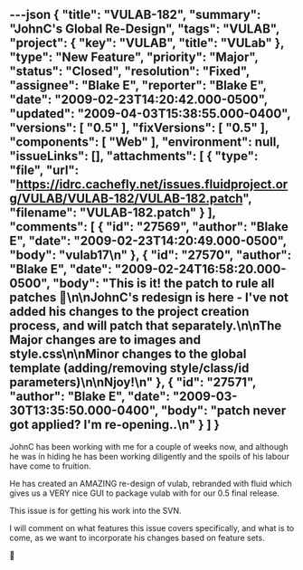 ---json
{
  "title": "VULAB-182",
  "summary": "JohnC's Global Re-Design",
  "tags": "VULAB",
  "project": {
    "key": "VULAB",
    "title": "VULab"
  },
  "type": "New Feature",
  "priority": "Major",
  "status": "Closed",
  "resolution": "Fixed",
  "assignee": "Blake E",
  "reporter": "Blake E",
  "date": "2009-02-23T14:20:42.000-0500",
  "updated": "2009-04-03T15:38:55.000-0400",
  "versions": [
    "0.5"
  ],
  "fixVersions": [
    "0.5"
  ],
  "components": [
    "Web"
  ],
  "environment": null,
  "issueLinks": [],
  "attachments": [
    {
      "type": "file",
      "url": "https://idrc.cachefly.net/issues.fluidproject.org/VULAB/VULAB-182/VULAB-182.patch",
      "filename": "VULAB-182.patch"
    }
  ],
  "comments": [
    {
      "id": "27569",
      "author": "Blake E",
      "date": "2009-02-23T14:20:49.000-0500",
      "body": "vulab17\n"
    },
    {
      "id": "27570",
      "author": "Blake E",
      "date": "2009-02-24T16:58:20.000-0500",
      "body": "This is it! the patch to rule all patches 🙂\n\nJohnC's redesign is here - I've not added his changes to the project creation process, and will patch that separately.\n\nThe Major changes are to images and style.css\n\nMinor changes to the global template (adding/removing style/class/id parameters)\n\nNjoy!\n"
    },
    {
      "id": "27571",
      "author": "Blake E",
      "date": "2009-03-30T13:35:50.000-0400",
      "body": "patch never got applied? I'm re-opening..\n"
    }
  ]
}
---
JohnC has been working with me for a couple of weeks now, and although he was in hiding he has been working diligently and the spoils of his labour have come to fruition.

He has created an AMAZING re-design of vulab, rebranded with fluid which gives us a VERY nice GUI to package vulab with for our 0.5 final release.

This issue is for getting his work into the SVN.

I will comment on what features this issue covers specifically, and what is to come, as we want to incorporate his changes based on feature sets.

🙂

        